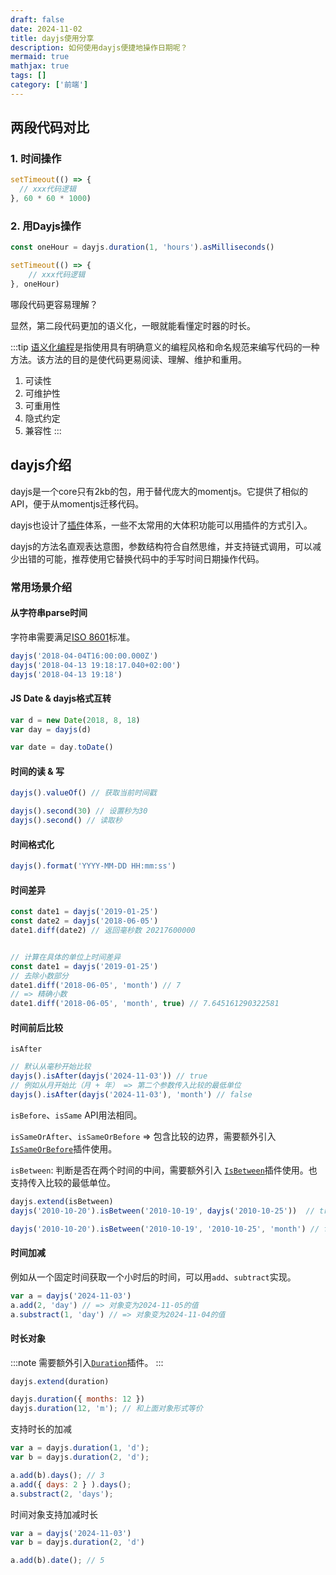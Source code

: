 ```yaml
---
draft: false
date: 2024-11-02
title: dayjs使用分享
description: 如何使用dayjs便捷地操作日期呢？
mermaid: true
mathjax: true
tags: []
category: ['前端']
---
```


## 两段代码对比

### 1. 时间操作

```js
setTimeout(() => {
  // xxx代码逻辑
}, 60 * 60 * 1000)
```

### 2. 用Dayjs操作

```js
const oneHour = dayjs.duration(1, 'hours').asMilliseconds()

setTimeout(() => {
    // xxx代码逻辑
}, oneHour)
```

哪段代码更容易理解？

显然，第二段代码更加的语义化，一眼就能看懂定时器的时长。

:::tip
[语义化编程](https://worktile.com/kb/ask/2229667.html)是指使用具有明确意义的编程风格和命名规范来编写代码的一种方法。该方法的目的是使代码更易阅读、理解、维护和重用。

1. 可读性 
2. 可维护性 
3. 可重用性
4. 隐式约定
5. 兼容性
:::

## dayjs介绍

dayjs是一个core只有2kb的包，用于替代庞大的momentjs。它提供了相似的API，便于从momentjs迁移代码。

dayjs也设计了[插件](https://day.js.org/docs/en/plugin/plugin)体系，一些不太常用的大体积功能可以用插件的方式引入。

dayjs的方法名直观表达意图，参数结构符合自然思维，并支持链式调用，可以减少出错的可能，推荐使用它替换代码中的手写时间日期操作代码。

### 常用场景介绍

#### 从字符串parse时间

字符串需要满足[ISO 8601](https://en.wikipedia.org/wiki/ISO_8601)标准。

```js
dayjs('2018-04-04T16:00:00.000Z')
dayjs('2018-04-13 19:18:17.040+02:00')
dayjs('2018-04-13 19:18')
```

#### JS Date & dayjs格式互转

```js
var d = new Date(2018, 8, 18)
var day = dayjs(d)

var date = day.toDate()
```


#### 时间的读 & 写

```js
dayjs().valueOf() // 获取当前时间戳

dayjs().second(30) // 设置秒为30
dayjs().second() // 读取秒
```


#### 时间格式化

```js
dayjs().format('YYYY-MM-DD HH:mm:ss')
```

#### 时间差异

```js
const date1 = dayjs('2019-01-25')
const date2 = dayjs('2018-06-05')
date1.diff(date2) // 返回毫秒数 20217600000


// 计算在具体的单位上时间差异
const date1 = dayjs('2019-01-25')
// 去除小数部分
date1.diff('2018-06-05', 'month') // 7
// => 精确小数
date1.diff('2018-06-05', 'month', true) // 7.645161290322581
```


#### 时间前后比较

`isAfter`

```js
// 默认从毫秒开始比较
dayjs().isAfter(dayjs('2024-11-03')) // true
// 例如从月开始比（月 + 年） => 第二个参数传入比较的最低单位
dayjs().isAfter(dayjs('2024-11-03'), 'month') // false
```

`isBefore`、`isSame` API用法相同。

`isSameOrAfter`、`isSameOrBefore`  => 包含比较的边界，需要额外引入[`IsSameOrBefore`](https://day.js.org/docs/en/query/is-same-or-before)插件使用。

`isBetween`: 判断是否在两个时间的中间，需要额外引入 [`IsBetween`](https://day.js.org/docs/en/plugin/is-between)插件使用。也支持传入比较的最低单位。

```js
dayjs.extend(isBetween)
dayjs('2010-10-20').isBetween('2010-10-19', dayjs('2010-10-25'))  // true

dayjs('2010-10-20').isBetween('2010-10-19', '2010-10-25', 'month') // false
```

#### 时间加减

例如从一个固定时间获取一个小时后的时间，可以用`add`、`subtract`实现。

```js
var a = dayjs('2024-11-03')
a.add(2, 'day') // => 对象变为2024-11-05的值
a.substract(1, 'day') // => 对象变为2024-11-04的值
```

#### 时长对象


:::note
需要额外引入[`Duration`](https://day.js.org/docs/en/plugin/duration)插件。
:::

```js
dayjs.extend(duration)

dayjs.duration({ months: 12 })
dayjs.duration(12, 'm'); // 和上面对象形式等价
```

支持时长的加减

```js
var a = dayjs.duration(1, 'd');
var b = dayjs.duration(2, 'd');

a.add(b).days(); // 3
a.add({ days: 2 } ).days();
a.substract(2, 'days');
```

时间对象支持加减时长

```js
var a = dayjs('2024-11-03')
var b = dayjs.duration(2, 'd')

a.add(b).date(); // 5
```